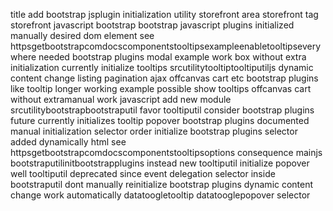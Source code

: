 title add bootstrap jsplugin initialization utility storefront area storefront tag storefront javascript bootstrap bootstrap javascript plugins initialized manually desired dom element see httpsgetbootstrapcomdocscomponentstooltipsexampleenabletooltipseverywhere needed bootstrap plugins modal example work box without extra initialization currently initialize tooltips srcutilitytooltiptooltiputiljs dynamic content change listing pagination ajax offcanvas cart etc bootstrap plugins like tooltip longer working example possible show tooltips offcanvas cart without extramanual work javascript add new module srcutilitybootstrapbootstraputil favor tooltiputil consider bootstrap plugins future currently initializes tooltip popover bootstrap plugins documented manual initialization selector order initialize bootstrap plugins selector added dynamically html see httpsgetbootstrapcomdocscomponentstooltipsoptions consequence mainjs bootstraputilinitbootstrapplugins instead new tooltiputil initialize popover well tooltiputil deprecated since event delegation selector inside bootstraputil dont manually reinitialize bootstrap plugins dynamic content change work automatically datatoogletooltip datatooglepopover selector